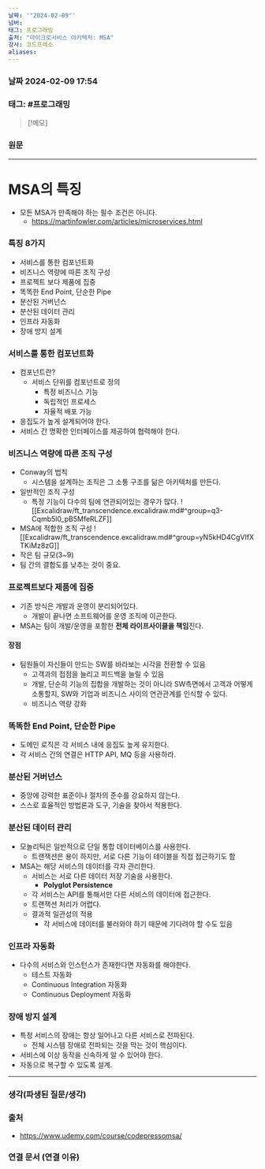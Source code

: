 ```yaml
---
날짜: '"2024-02-09"'
넘버: 
태그: 프로그래밍
출처: "마이크로서비스 아키텍처: MSA"
강사: 코드프레소
aliases:
---
```

### 날짜  2024-02-09 17:54

### 태그: #프로그래밍 

>[!메모]
>

### 원문
---
# MSA의 특징
- 모든 MSA가 만족해야 하는 필수 조건은 아니다.
	- https://martinfowler.com/articles/microservices.html
### 특징 8가지
- 서비스를 통한 컴포넌트화
- 비즈니스 역량에 따른 조직 구성
- 프로젝트 보다 제품에 집중
- 똑똑한 End Point, 단순한 Pipe
- 분산된 거버넌스
- 분산된 데이터 관리
- 인프라 자동화
- 장애 방지 설계
### 서비스를 통한 컴포넌트화
- 컴포넌트란?
	- 서비스 단위를 컴포넌트로 정의
		- 특정 비즈니스 기능
		- 독립적인 프로세스
		- 자율적 배포 가능
- 응집도가 높게 설계되어야 한다.
- 서비스 간 명확한 인터페이스를 제공하여 협력해야 한다.
### 비즈니스 역량에 따른 조직 구성
- Conway의 법칙
	- 시스템을 설계하는 조직은 그 소통 구조를 닮은 아키텍처를 만든다.
- 일반적인 조직 구성
	- 특정 기능이 다수의 팀에 연관되어있는 경우가 많다.
![[Excalidraw/ft_transcendence.excalidraw.md#^group=q3-Cqmb5l0_pB5MfeRLZF]]
- MSA에 적합한 조직 구성
![[Excalidraw/ft_transcendence.excalidraw.md#^group=yN5kHD4CgVIfXTKiMz8zG]]
- 작은 팀 규모(3~9)
- 팀 간의 결합도를 낮추는 것이 중요.
### 프로젝트보다 제품에 집중
- 기존 방식은 개발과 운영이 분리되어있다.
	- 개발이 끝나면 소프트웨어를 운영 조직에 이곤한다.
- MSA는 팀이 개발/운영을 포함한 **전체 라이프사이클을 책임**진다.
#### 장점
- 팀원들이 자신들이 만드는 SW를 바라보는 시각을 전환할 수 있음
	- 고객과의 접점을 늘리고 피드백을 늘릴 수 있음
	- 개발, 단순히 기능의 집합을 개발하는 것이 아니라 SW측면에서 고객과 어떻게 소통할지, SW와 기업과 비즈니스 사이의 연관관계를 인식할 수 있다.
	- 비즈니스 역량 강화
###  똑똑한 End Point, 단순한 Pipe
- 도메인 로직은 각 서비스 내에 응집도 높게 유지한다.
- 각 서비스 간의 연결은 HTTP API, MQ 등을 사용하라.
### 분산된 거버넌스
- 중앙에 강력한 표준이나 절차의 준수를 강요하지 않는다.
- 스스로 효율적인 방법론과 도구, 기술을 찾아서 적용한다.
### 분산된 데이터 관리
- 모놀리틱은 일반적으로 단일 통합 데이터베이스를 사용한다.
	- 트랜잭션은 용이 하지만, 서로 다른 기능이 테이블을 직접 접근하기도 함
- MSA는 해당 서비스의 데이터를 각자 관리한다.
	- 서비스는 서로 다른 데이터 저장 기술을 사용한다.
		- **Polyglot Persistence**
	- 각 서비스는 API를 통해서만 다른 서비스의 데이터에 접근한다.
	- 트랜잭션 처리가 어렵다.
	- 결과적 일관성의 적용
		- 각 서비스에 데이터를 불러와야 하기 때문에 기다려야 할 수도 있음
### 인프라 자동화
- 다수의 서비스와 인스턴스가 존재한다면 자동화를 해야한다.
	- 테스트 자동화
	- Continuous Integration 자동화
	- Continuous Deployment 자동화
### 장애 방지 설계
- 특정 서비스의 장애는 항상 일어나고 다른 서비스로 전파된다.
	- 전체 시스템 장애로 전파되는 것을 막는 것이 핵심이다.
- 서비스에 이상 동작을 신속하게 알 수 있어야 한다.
- 자동으로 복구할 수 있도록 설계.

---
### 생각(파생된 질문/생각)

### 출처
- https://www.udemy.com/course/codepressomsa/

### 연결 문서 (연결 이유)
